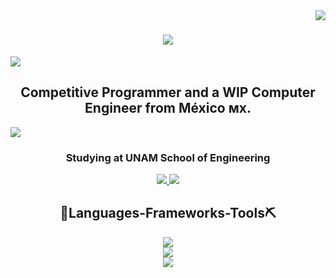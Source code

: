  <img align="right" src="https://visitor-badge.laobi.icu/badge?page_id=zums-stuff.zums-stuff" />

<h1 align="center">
  <img src="https://readme-typing-svg.herokuapp.com?font=Fira+Code&weight=700&size=26&pause=1000&color=B79BFFD7&center=true&vCenter=true&width=435&lines=Hi%2C+I'm+Zum!" />
</h1>

<img src="https://user-images.githubusercontent.com/73097560/115834477-dbab4500-a447-11eb-908a-139a6edaec5c.gif">

<h2 align="center">
  Competitive Programmer and a WIP Computer Engineer from México ᴍx.
</h2>
<img src="https://user-images.githubusercontent.com/73097560/115834477-dbab4500-a447-11eb-908a-139a6edaec5c.gif">
<div align="center">
  <h3>Studying at UNAM School of Engineering</h3>
</div>
<div align="center">
  <a href="mailto:jafet.hernandez.ed@gmail.com">
    <img src="https://img.shields.io/badge/Gmail-333333?style=for-the-badge&logo=gmail&logoColor=red" target="_blank" />
  </a>
  <a href="https://www.linkedin.com/in/zum-hernandez/">
    <img src="https://img.shields.io/badge/LinkedIn-0077B5?style=for-the-badge&logo=linkedin&logoColor=white" target="_blank" />
  </a>
</div>



<h2 align="center">🔨Languages-Frameworks-Tools⛏</h2>
<div align="center">
  <img src="https://skillicons.dev/icons?i=c,cpp,cs,java,python" /><br>
  <img src="https://skillicons.dev/icons?i=html,css,javascript,latex,linux,arch" /><br>
  <img src="https://skillicons.dev/icons?i=git,github,visualstudio,vscode,unity,godot,ai" />
</div>
